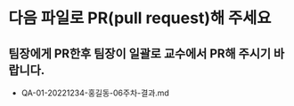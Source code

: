 # 다음 파일로 PR(pull request)해 주세요

## 팀장에게 PR한후 팀장이 일괄로 교수에서 PR해 주시기 바랍니다. 

- QA-01-20221234-홍길동-06주차-결과.md
